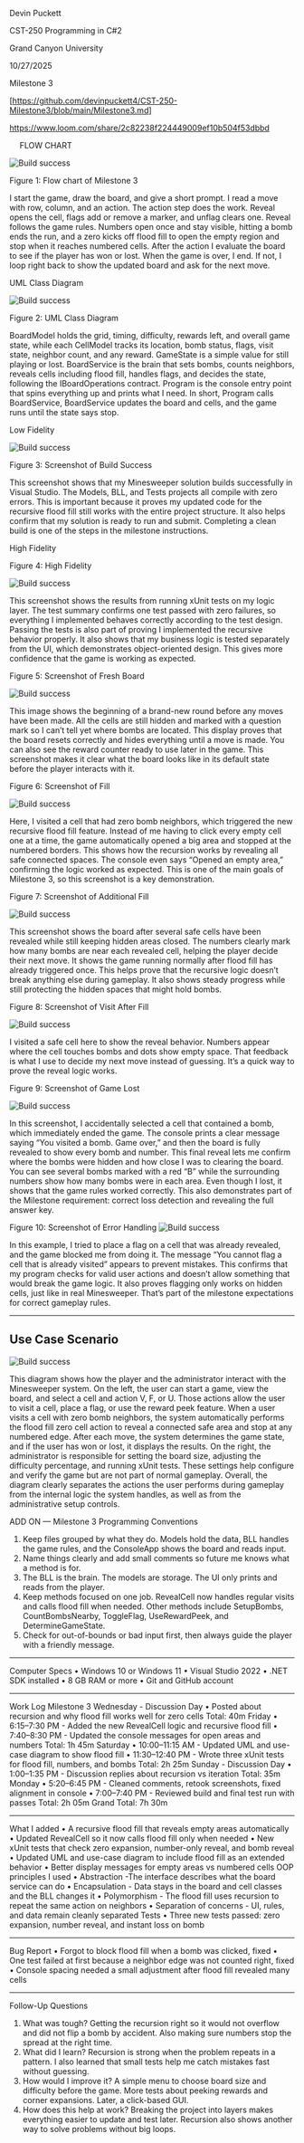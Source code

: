 
Devin Puckett

CST-250 Programming in C#2

Grand Canyon University

10/27/2025

Milestone 3

[https://github.com/devinpuckett4/CST-250-Milestone3/blob/main/Milestone3.md]

https://www.loom.com/share/2c82238f224449009ef10b504f53dbbd





 
FLOW CHART

![Build success](milestone3flow.png)
 
Figure 1: Flow chart of Milestone 3

I start the game, draw the board, and give a short prompt. I read a move with row, column, and an action. The action step does the work. Reveal opens the cell, flags add or remove a marker, and unflag clears one. Reveal follows the game rules. Numbers open once and stay visible, hitting a bomb ends the run, and a zero kicks off flood fill to open the empty region and stop when it reaches numbered cells. After the action I evaluate the board to see if the player has won or lost. When the game is over, I end. If not, I loop right back to show the updated board and ask for the next move.

UML Class Diagram

![Build success](milestone3uml.png)

Figure 2: UML Class Diagram

BoardModel holds the grid, timing, difficulty, rewards left, and overall game state, while each CellModel tracks its location, bomb status, flags, visit state, neighbor count, and any reward. GameState is a simple value for still playing or lost. BoardService is the brain that sets bombs, counts neighbors, reveals cells including flood fill, handles flags, and decides the state, following the IBoardOperations contract. Program is the console entry point that spins everything up and prints what I need. In short, Program calls BoardService, BoardService updates the board and cells, and the game runs until the state says stop.



Low Fidelity

 ![Build success](build.png)
 
Figure 3: Screenshot of Build Success

This screenshot shows that my Minesweeper solution builds successfully in Visual Studio. The Models, BLL, and Tests projects all compile with zero errors. This is important because it proves my updated code for the recursive flood fill still works with the entire project structure. It also helps confirm that my solution is ready to run and submit. Completing a clean build is one of the steps in the milestone instructions.




High Fidelity

Figure 4: High Fidelity

![Build success](test.png)

This screenshot shows the results from running xUnit tests on my logic layer. The test summary confirms one test passed with zero failures, so everything I implemented behaves correctly according to the test design. Passing the tests is also part of proving I implemented the recursive behavior properly. It also shows that my business logic is tested separately from the UI, which demonstrates object-oriented design. This gives more confidence that the game is working as expected.

 
 
Figure 5: Screenshot of Fresh Board

![Build success](board.png)

This image shows the beginning of a brand-new round before any moves have been made. All the cells are still hidden and marked with a question mark so I can’t tell yet where bombs are located. This display proves that the board resets correctly and hides everything until a move is made. You can also see the reward counter ready to use later in the game. This screenshot makes it clear what the board looks like in its default state before the player interacts with it.





Figure 6: Screenshot of Fill

![Build success](fill.png)


Here, I visited a cell that had zero bomb neighbors, which triggered the new recursive flood fill feature. Instead of me having to click every empty cell one at a time, the game automatically opened a big area and stopped at the numbered borders. This shows how the recursion works by revealing all safe connected spaces. The console even says “Opened an empty area,” confirming the logic worked as expected. This is one of the main goals of Milestone 3, so this screenshot is a key demonstration.



Figure 7: Screenshot of Additional Fill


![Build success](fill2.png)


This screenshot shows the board after several safe cells have been revealed while still keeping hidden areas closed. The numbers clearly mark how many bombs are near each revealed cell, helping the player decide their next move. It shows the game running normally after flood fill has already triggered once. This helps prove that the recursive logic doesn’t break anything else during gameplay. It also shows steady progress while still protecting the hidden spaces that might hold bombs.






Figure 8: Screenshot of Visit After Fill

![Build success](visit.png)


I visited a safe cell here to show the reveal behavior. Numbers appear where the cell touches bombs and dots show empty space. That feedback is what I use to decide my next move instead of guessing. It’s a quick way to prove the reveal logic works.







Figure 9: Screenshot of Game Lost

![Build success](lose.png)

In this screenshot, I accidentally selected a cell that contained a bomb, which immediately ended the game. The console prints a clear message saying “You visited a bomb. Game over,” and then the board is fully revealed to show every bomb and number. This final reveal lets me confirm where the bombs were hidden and how close I was to clearing the board. You can see several bombs marked with a red “B” while the surrounding numbers show how many bombs were in each area. Even though I lost, it shows that the game rules worked correctly. This also demonstrates part of the Milestone requirement: correct loss detection and revealing the full answer key. 

Figure 10: Screenshot of Error Handling
![Build success](error.png)

In this example, I tried to place a flag on a cell that was already revealed, and the game blocked me from doing it. The message “You cannot flag a cell that is already visited” appears to prevent mistakes. This confirms that my program checks for valid user actions and doesn’t allow something that would break the game logic. It also proves flagging only works on hidden cells, just like in real Minesweeper. That’s part of the milestone expectations for correct gameplay rules.








---
Use Case Scenario
---

![Build success](case.png)

This diagram shows how the player and the administrator interact with the Minesweeper system. On the left, the user can start a game, view the board, and select a cell and action V, F, or U. Those actions allow the user to visit a cell, place a flag, or use the reward peek feature. When a user visits a cell with zero bomb neighbors, the system automatically performs the flood fill zero cell action to reveal a connected safe area and stop at any numbered edge. After each move, the system determines the game state, and if the user has won or lost, it displays the results. On the right, the administrator is responsible for setting the board size, adjusting the difficulty percentage, and running xUnit tests. These settings help configure and verify the game but are not part of normal gameplay. Overall, the diagram clearly separates the actions the user performs during gameplay from the internal logic the system handles, as well as from the administrative setup controls.













ADD ON — Milestone 3
Programming Conventions
1.	Keep files grouped by what they do. Models hold the data, BLL handles the game rules, and the ConsoleApp shows the board and reads input.
2.	Name things clearly and add small comments so future me knows what a method is for.
3.	The BLL is the brain. The models are storage. The UI only prints and reads from the player.
4.	Keep methods focused on one job. RevealCell now handles regular visits and calls flood fill when needed. Other methods include SetupBombs, CountBombsNearby, ToggleFlag, UseRewardPeek, and DetermineGameState.
5.	Check for out-of-bounds or bad input first, then always guide the player with a friendly message.
________________________________________
Computer Specs
• Windows 10 or Windows 11
• Visual Studio 2022
• .NET SDK installed
• 8 GB RAM or more
• Git and GitHub account
________________________________________
Work Log  Milestone 3
Wednesday - Discussion Day
• Posted about recursion and why flood fill works well for zero cells
Total: 40m
Friday
• 6:15–7:30 PM - Added the new RevealCell logic and recursive flood fill
• 7:40–8:30 PM - Updated the console messages for open areas and numbers
Total: 1h 45m
Saturday
• 10:00–11:15 AM - Updated UML and use-case diagram to show flood fill
• 11:30–12:40 PM - Wrote three xUnit tests for flood fill, numbers, and bombs
Total: 2h 25m
Sunday - Discussion Day
• 1:00–1:35 PM - Discussion replies about recursion vs iteration
Total: 35m
Monday
• 5:20–6:45 PM - Cleaned comments, retook screenshots, fixed alignment in console
• 7:00–7:40 PM - Reviewed build and final test run with passes
Total: 2h 05m
Grand Total: 7h 30m
________________________________________
What I added
• A recursive flood fill that reveals empty areas automatically
• Updated RevealCell so it now calls flood fill only when needed
• New xUnit tests that check zero expansion, number-only reveal, and bomb reveal
• Updated UML and use-case diagram to include flood fill as an extended behavior
• Better display messages for empty areas vs numbered cells
OOP principles I used
• Abstraction -The interface describes what the board service can do
• Encapsulation - Data stays in the board and cell classes and the BLL changes it
• Polymorphism - The flood fill uses recursion to repeat the same action on neighbors
• Separation of concerns - UI, rules, and data remain cleanly separated
Tests
• Three new tests passed: zero expansion, number reveal, and instant loss on bomb
________________________________________
Bug Report
• Forgot to block flood fill when a bomb was clicked, fixed
• One test failed at first because a neighbor edge was not counted right, fixed
• Console spacing needed a small adjustment after flood fill revealed many cells
________________________________________
Follow-Up Questions
1.	What was tough?
Getting the recursion right so it would not overflow and did not flip a bomb by accident. Also making sure numbers stop the spread at the right time.
2.	What did I learn?
Recursion is strong when the problem repeats in a pattern. I also learned that small tests help me catch mistakes fast without guessing.
3.	How would I improve it?
A simple menu to choose board size and difficulty before the game. More tests about peeking rewards and corner expansions. Later, a click-based GUI.
4.	How does this help at work?
Breaking the project into layers makes everything easier to update and test later. Recursion also shows another way to solve problems without big loops.
